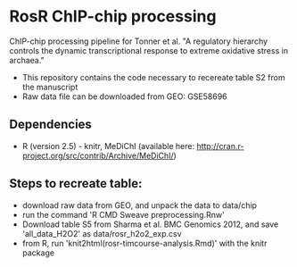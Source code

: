 # RosR ChIP-chip processing

ChIP-chip processing pipeline for Tonner et al. "A regulatory hierarchy controls the dynamic transcriptional response to extreme oxidative stress in archaea."

* This repository contains the code necessary to recereate table S2 from the manuscript
* Raw data file can be downloaded from GEO: GSE58696

## Dependencies

* R (version 2.5) - knitr, MeDiChI (available here: http://cran.r-project.org/src/contrib/Archive/MeDiChI/)


## Steps to recreate table:

* download raw data from GEO, and unpack the data to data/chip
* run the command 'R CMD Sweave preprocessing.Rnw'
* Download table S5 from Sharma et al. BMC Genomics 2012, and save 'all\_data\_H2O2' as data/rosr\_h2o2\_exp.csv 
* from R, run 'knit2html(rosr-timcourse-analysis.Rmd)' with the knitr package
